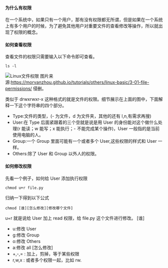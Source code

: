 #### 为什么有权限
在一个系统中，如果只有一个用户，那有没有权限都无所谓，但是如果在一个系统上有多个用户的时候，为了避免其他用户对重要文件的查看修改等操作，所以就出现了权限的概念。
#### 如何查看权限
查看文件的权限只需要输入以下命令即可查看。
```
ls -l
```
![Linux文件权限](http://ove4nglsb.bkt.clouddn.com/03-01-02.png)
图片来源:https://morvanzhou.github.io/tutorials/others/linux-basic/3-01-file-permissions/ 侵删。

类似于 drwxrwxr-x 这种格式的就是文件的权限。细节展示在上面的图中，下面解释一下这个字符串的四个部分。
* Type:文件的类型，(- 为文件，d 为文件夹，其他的还有 l,n,有需求再搜)
* User:在 Type 后面紧跟着的三个空就是说是用 User 的身份能对这个做什么处理(r 能读；w 能写；x 能执行；- 不能完成某个操作)，User 一般指的是当前使用电脑的人。
* Group:一个 Group 里面可能有一个或者多个 User,这些权限的样式和 User 一样。
* Others:除了 User 和 Group 以外人的权限。
#### 如何修改权限
先看一个例子，如何给 User 添加执行权限
```
chmod u+r file.py
```
归纳一下得到以下公式
```
chmod [谁][怎么修改][修改哪个文件]
```
u+r 就是说给 User 加上 read 权限，给 file.py 这个文件进行修改。
[谁]
* u:修改 User
* g:修改 Group
* o:修改 Others
* a:修改 all
[怎么修改]
* +,-,= : 加上，剪掉，等于某些权限
* r,w,x : 或者多个权限一起，比如 rw.
